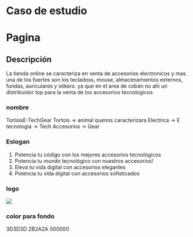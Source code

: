 # Caso de estudio
# Pagina
## Descripción
La tienda online se caracteriza en venta de accesorios electronicos y mas. una de los fuertes son los tecladoss, mouse, almacenamientos externos, fundas, auriculares y stikers.
ya que en el area de cobán no ahi un distribuidor top para la venta de los accesorios tecnologicos 
### nombre
TortoisE-TechGear 
Tortois -> animal quenos caracterizara
Electrica -> E
tecnologia -> Tech
Accesorios -> Gear
### Eslogan
1. Potencia tu código con los mejores accesorios tecnológicos
2. Potencia tu mundo tecnológico con nuestros accesorios!
3. Eleva tu vida digital con accesorios elegantes
4. Potencia tu vida digital con accesorios sofisticados
### logo

![](https://i.imgur.com/dlmpTzy.png)

<!--⚠️Imgur upload failed, check dev console-->

### color para fondo
3D3D3D
2B2A2A
000000
